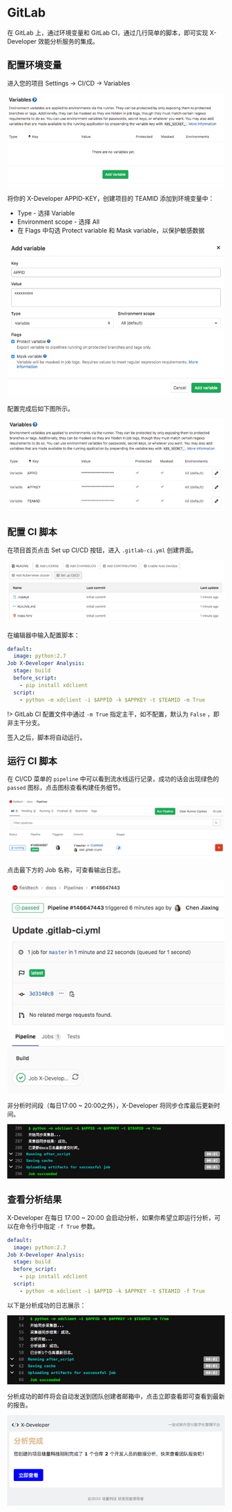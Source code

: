 # GitLab

在 GitLab 上，通过环境变量和 GitLab CI，通过几行简单的脚本，即可实现 X-Developer 效能分析服务的集成。

## 配置环境变量

进入您的项目 Settings -> CI/CD -> Variables

![](../_media/gitlab-variables.png)

将你的 X-Developer APPID-KEY，创建项目的 TEAMID 添加到环境变量中：

- Type - 选择 Variable
- Environment scope - 选择 All
- 在 Flags 中勾选 Protect variable 和 Mask variable，以保护敏感数据

![](../_media/gitlab-add-variable.png)

配置完成后如下图所示。

![](../_media/gitlab-variable.png)

## 配置 CI 脚本

在项目首页点击 Set up CI/CD 按钮，进入 `.gitlab-ci.yml` 创建界面。

![](../_media/gitlab-cicd.png)

在编辑器中输入配置脚本：

```yaml
default:
  image: python:2.7
Job X-Developer Analysis:
  stage: build
  before_script:
    - pip install xdclient
  script: 
    - python -m xdclient -i $APPID -k $APPKEY -t $TEAMID -m True
```

!> GitLab CI 配置文件中通过 `-m True` 指定主干，如不配置，默认为 `False` ，即非主干分支。

签入之后，脚本将自动运行。

## 运行 CI 脚本

在 CI/CD 菜单的 `pipeline` 中可以看到流水线运行记录，成功的话会出现绿色的 `passed` 图标，点击图标查看构建任务细节。

![](../_media/gitlab-ci-success.png)

点击最下方的 Job 名称，可查看输出日志。

![](../_media/gitlab-ci-result.png)

非分析时间段（每日17:00 ~ 20:00之外），X-Developer 将同步仓库最后更新时间。

![](../_media/gitlab-ci-step-result.png)

## 查看分析结果

X-Developer 在每日 17:00 ~ 20:00 会启动分析，如果你希望立即运行分析，可以在命令行中指定 `-f True` 参数。

```yaml
default:
  image: python:2.7
Job X-Developer Analysis:
  stage: build
  before_script:
    - pip install xdclient
  script: 
    - python -m xdclient -i $APPID -k $APPKEY -t $TEAMID -f True
```

以下是分析成功的日志展示：

![](../_media/gitlab-analysis-result.png)

分析成功的邮件将会自动发送到团队创建者邮箱中，点击立即查看即可查看到最新的报告。

![](../_media/analysis-notice.png)